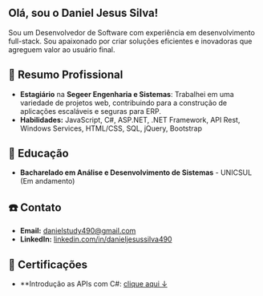 ## Olá, sou o Daniel Jesus Silva!

Sou um Desenvolvedor de Software com experiência em desenvolvimento full-stack. Sou apaixonado por criar soluções eficientes e inovadoras que agreguem valor ao usuário final.

## 🚀 Resumo Profissional

- **Estagiário** na **Segeer Engenharia e Sistemas**: Trabalhei em uma variedade de projetos web, contribuindo para a construção de aplicações escaláveis e seguras para ERP.
- **Habilidades:** JavaScript, C#, ASP.NET, .NET Framework, API Rest, Windows Services, HTML/CSS, SQL, jQuery, Bootstrap


## 📖 Educação
- **Bacharelado em Análise e Desenvolvimento de Sistemas** - UNICSUL (Em andamento)

## ☎️ Contato
- **Email:** danielstudy490@gmail.com
- **LinkedIn:** [linkedin.com/in/danieljesussilva490](https://www.linkedin.com/in/danieljesussilva490/)

## 🥇 Certificações 
- **Introdução as APIs com C#: [clique aqui ↓](https://www.dio.me/certificate/WOOFQOB2/share)
